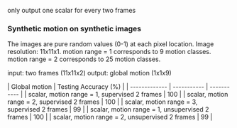only output one scalar for every two frames

### Synthetic motion on synthetic images
The images are pure random values (0-1) at each pixel location.
Image resolution: 11x11x1.
motion range = 1 corresponds to 9 motion classes.
motion range = 2 corresponds to 25 motion classes.

input: two frames (11x11x2)
output: global motion (1x1x9)

| Global motion | Testing Accuracy (%) |
| ------------- | ----------- | ----------- |
| scalar, motion range = 1, supervised 2 frames | 100 |
| scalar, motion range = 2, supervised 2 frames | 100 |
| scalar, motion range = 3, supervised 2 frames | 99 |
| scalar, motion range = 1, unsupervised 2 frames | 100 |
| scalar, motion range = 2, unsupervised 2 frames | 99 |
